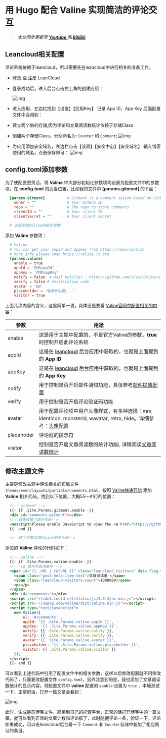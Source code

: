 # 用 Hugo 配合 Valine 实现简洁的评论交互


<!--more-->

> ***本文同步更新至 [Youtube ](https://youtu.be/U7fpUaGrt8o) 和 [BiliBili ](https://www.bilibili.com/video/av84392015/)***

## Leancloud相关配置

评论系统依赖于leancloud，所以需要先在leancloud中进行相关的准备工作。

- [登录](https://leancloud.cn/dashboard/login.html#/signin) 或 [注册](https://leancloud.cn/dashboard/login.html#/signup) LeanCloud

- 登录成功后，进入后台点击左上角的创建应用：

  ![img](https://pichome-1254392422.cos.ap-chengdu.myqcloud.com/20180708153104380829479.png)

- 进入应用，左边栏找到【设置】【应用Key】
记录 App ID，App Key 后面配置文件中会用到：
- 建立两个新的存储,因为评论和文章阅读数统计依赖于存储Class
- 创建两个存储Class，分别命名为: `Counter` 和 `Comment`;
  ![img](https://pichome-1254392422.cos.ap-chengdu.myqcloud.com/20180708153104475972323.png)
- 为应用添加安全域名，左边栏点击【设置】【安全中心】【安全域名】
输入博客使用的域名，点击保存即可：
  ![img](https://pichome-1254392422.cos.ap-chengdu.myqcloud.com/20180708153104592457270.png)

## config.toml添加参数

为了使配置更灵活，将 **Valine** 中大部分初始化参数项均设置为配置文件中的参数项，在 **config.toml** 的适当位置，比如我的文件中 **[params.gitment]** 的下面：

```toml
  [params.gitment]          # Gitment is a comment system based on GitHub issues. see https://github.com/imsun/gitment
    owner = ""              # Your GitHub ID
    repo = ""               # The repo to store comments
    clientId = ""           # Your client ID
    clientSecret = ""       # Your client secret

  # 这里添加Valine的相关参数
```

添加 **Valine** 参数项：

```toml
  # Valine.
  # You can get your appid and appkey from https://leancloud.cn
  # more info please open https://valine.js.org
  [params.valine]
    enable = true
    appId = '你的appId'
    appKey = '你的appKey'
    notify = false  # mail notifier , https://github.com/xCss/Valine/wiki
    verify = false # Verification code
    avatar = 'mm' 
    placeholder = '说点什么吧...'
    visitor = true
```

上面几项内容的含义，这里简单一说，具体还是要看 [Valine官网中配置相关的内容](https://valine.js.org/configuration.html)：

| 参数       | 用途                                                         |
| ---------- | ------------------------------------------------------------ |
| enable     | 这是用于主题中配置的，不是官方Valine的参数，**true**时控制开启此评论系统 |
| appId      | 这是在 [leancloud](https://leancloud.cn/) 后台应用中获取的，也就是上面提到的 **App ID** |
| appKey     | 这是在 [leancloud](https://leancloud.cn/) 后台应用中获取的，也就是上面提到的 **App Key** |
| notify     | 用于控制是否开启邮件通知功能，具体参考[邮件提醒配置](https://github.com/xCss/Valine/wiki/Valine-评论系统中的邮件提醒设置) |
| verify     | 用于控制是否开启评论验证码功能                               |
| avatar     | 用于配置评论项中用户头像样式，有多种选择：mm, identicon, monsterid, wavatar, retro, hide。详细参考：[头像配置](https://valine.js.org/avatar.html) |
| placehoder | 评论框的提示符                                               |
| visitor    | 控制是否开启文章阅读数的统计功能i, 详情阅读[文章阅读数统计](https://valine.js.org/visitor.html) |

## 修改主题文件

主要是修改主题中评论相关的布局文件 `themes/even/layouts/partials/comments.html`，按照 [Valine快速开始](https://valine.js.org/quickstart.html) 添加 **Valine** 相关代码，找到以下位置，大概55～81行的位置：

```html
  <!-- gitment -->
  {{- if .Site.Params.gitment.enable -}}
  <div id="comments-gitment"></div>
  <!--这里省略了部分代码-->
  <noscript>Please enable JavaScript to view the <a href="https://github.com/imsun/gitment">comments powered by gitment.</a></noscript>
  {{- end }}

  <!--这个位置添加Valine相关代码-->
```

添加的 **Valine** 评论的代码如下：

```html
  <!-- valine -->
  {{- if .Site.Params.valine.enable -}}
  <!-- id 将作为查询条件 -->
  <span id="{{ .URL | relURL }}" class="leancloud_visitors" data-flag-title="{{ .Title }}">
    <span class="post-meta-item-text">文章阅读量 </span>
    <span class="leancloud-visitors-count">1000000</span>
    <p></p>
  </span>
  <div id="vcomments"></div>
  <script src="//cdn1.lncld.net/static/js/3.0.4/av-min.js"></script>
  <script src='//unpkg.com/valine/dist/Valine.min.js'></script>
  <script type="text/javascript">
    new Valine({
        el: '#vcomments' ,
        appId: '{{ .Site.Params.valine.appId }}',
        appKey: '{{ .Site.Params.valine.appKey }}',
        notify: {{ .Site.Params.valine.notify }}, 
        verify: {{ .Site.Params.valine.verify }}, 
        avatar:'{{ .Site.Params.valine.avatar }}', 
        placeholder: '{{ .Site.Params.valine.placeholder }}',
        visitor: {{ .Site.Params.valine.visitor }}
    });
  </script>
  {{- end }}
```

可以看到上述代码中引用了配置文件中的相关参数，这样以后修改配置就不用修改代码了，只需要改配置文件 `config.toml`，另外注意到的是，我也添加了文章阅读数统计的显示内容。将配置文件中 **valine** 配置的 `eanble` 设置为 `true` ，本地测试一下，正常的话，打开一篇文章会看到：

![img](https://pichome-1254392422.cos.ap-chengdu.myqcloud.com/20180708153104555886981.png)

此时，生成静态博客文件，部署到自己的托管平台，正常的话打开博客中的一篇文章，就可以看到正常的文章计数和评论框了，此时随便评论一条，验证一下，评论如果成功，可以去leancloud后台看一下 `Comment` 和 `Counter`存储中新加了相应网址的条目。
